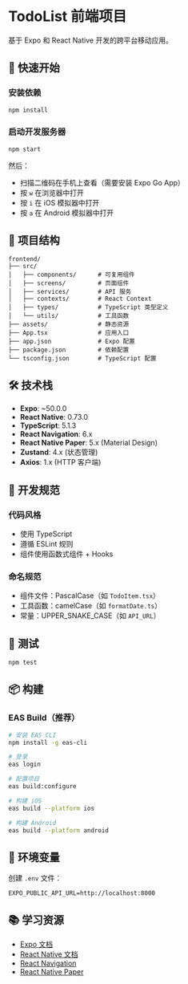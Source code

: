 # TodoList 前端项目

基于 Expo 和 React Native 开发的跨平台移动应用。

## 🚀 快速开始

### 安装依赖
```bash
npm install
```

### 启动开发服务器
```bash
npm start
```

然后：
- 扫描二维码在手机上查看（需要安装 Expo Go App）
- 按 `w` 在浏览器中打开
- 按 `i` 在 iOS 模拟器中打开
- 按 `a` 在 Android 模拟器中打开

## 📁 项目结构

```
frontend/
├── src/
│   ├── components/      # 可复用组件
│   ├── screens/         # 页面组件
│   ├── services/        # API 服务
│   ├── contexts/        # React Context
│   ├── types/           # TypeScript 类型定义
│   └── utils/           # 工具函数
├── assets/              # 静态资源
├── App.tsx              # 应用入口
├── app.json             # Expo 配置
├── package.json         # 依赖配置
└── tsconfig.json        # TypeScript 配置
```

## 🛠️ 技术栈

- **Expo**: ~50.0.0
- **React Native**: 0.73.0
- **TypeScript**: 5.1.3
- **React Navigation**: 6.x
- **React Native Paper**: 5.x (Material Design)
- **Zustand**: 4.x (状态管理)
- **Axios**: 1.x (HTTP 客户端)

## 📝 开发规范

### 代码风格
- 使用 TypeScript
- 遵循 ESLint 规则
- 组件使用函数式组件 + Hooks

### 命名规范
- 组件文件：PascalCase（如 `TodoItem.tsx`）
- 工具函数：camelCase（如 `formatDate.ts`）
- 常量：UPPER_SNAKE_CASE（如 `API_URL`）

## 🧪 测试

```bash
npm test
```

## 📦 构建

### EAS Build（推荐）
```bash
# 安装 EAS CLI
npm install -g eas-cli

# 登录
eas login

# 配置项目
eas build:configure

# 构建 iOS
eas build --platform ios

# 构建 Android
eas build --platform android
```

## 🔐 环境变量

创建 `.env` 文件：
```env
EXPO_PUBLIC_API_URL=http://localhost:8000
```

## 📚 学习资源

- [Expo 文档](https://docs.expo.dev/)
- [React Native 文档](https://reactnative.dev/)
- [React Navigation](https://reactnavigation.org/)
- [React Native Paper](https://reactnativepaper.com/)
